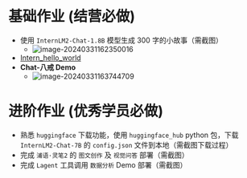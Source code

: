 # **基础作业 (结营必做)**

- 使用 `InternLM2-Chat-1.8B` 模型生成 300 字的小故事（需截图）
  - ![image-20240331162350016](https://gitee.com/janefreew/pic-bed/raw/master/img/image-20240331162350016.png)
- [Intern_hello_world](https://github.com/InternLM/Tutorial/blob/camp2/helloworld/hello_world.md)
- **Chat-八戒 Demo**
  - ![image-20240331163744709](https://gitee.com/janefreew/pic-bed/raw/master/img/image-20240331163744709.png)

# **进阶作业 (优秀学员必做)**

- 熟悉 `huggingface` 下载功能，使用 `huggingface_hub` python 包，下载 `InternLM2-Chat-7B` 的 `config.json` 文件到本地（需截图下载过程）
- 完成 `浦语·灵笔2` 的 `图文创作` 及 `视觉问答` 部署（需截图）
- 完成 `Lagent` 工具调用 `数据分析` Demo 部署（需截图）